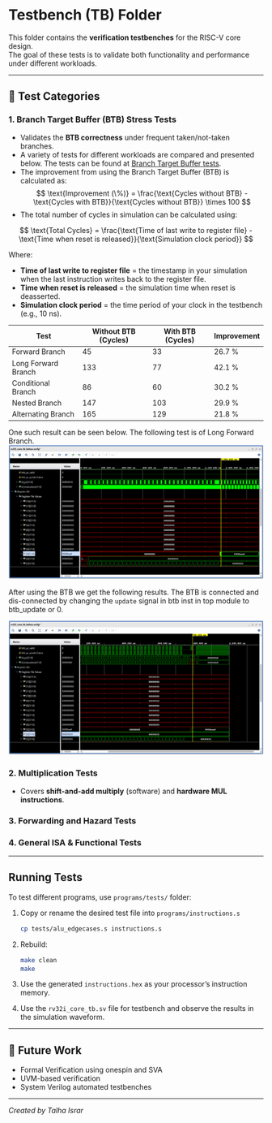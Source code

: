 # Testbench (TB) Folder

This folder contains the **verification testbenches** for the RISC-V core design.  
The goal of these tests is to validate both functionality and performance under different workloads.

---

## 📂 Test Categories

### 1. Branch Target Buffer (BTB) Stress Tests
- Validates the **BTB correctness** under frequent taken/not-taken branches.
- A variety of tests for different workloads are compared and presented below. The tests can be found at [Branch Target Buffer tests](../programs/tests/btb/).
- The improvement from using the Branch Target Buffer (BTB) is calculated as:
$$
\text{Improvement (\%)} = \frac{\text{Cycles without BTB} - \text{Cycles with BTB}}{\text{Cycles without BTB}} \times 100
$$
- The total number of cycles in simulation can be calculated using:

$$
\text{Total Cycles} = \frac{\text{Time of last write to register file} - \text{Time when reset is released}}{\text{Simulation clock period}}
$$

Where:

* **Time of last write to register file** = the timestamp in your simulation when the last instruction writes back to the register file.
* **Time when reset is released** = the simulation time when reset is deasserted.
* **Simulation clock period** = the time period of your clock in the testbench (e.g., 10 ns).

| Test               | Without BTB (Cycles) | With BTB (Cycles) | Improvement |
| ------------------ | -------------------- |------------------ |------------ |
| Forward Branch     |         45           |        33         |    26.7 %   |
| Long Forward Branch|         133          |        77         |    42.1 %   |
| Conditional Branch |         86           |        60         |    30.2 %   |
| Nested Branch      |         147          |        103        |    29.9 %   |
| Alternating Branch |         165          |        129        |    21.8 %   |

One such result can be seen below. The following test is of Long Forward Branch.
![Long Forward Branch without BTB](../imgs/tests/btb/long_forward_without_btb.png)

After using the BTB we get the following results. The BTB is connected and dis-connected by changing the `update` signal in btb inst in top module to btb_update or 0.

![Long Forward Branch with BTB](../imgs/tests/btb/long_forward_btb.png)

### 2. Multiplication Tests
- Covers **shift-and-add multiply** (software) and **hardware MUL instructions**.

### 3. Forwarding and Hazard Tests

### 4. General ISA & Functional Tests

---

## Running Tests

To test different programs, use `programs/tests/` folder:

1. Copy or rename the desired test file into `programs/instructions.s`

   ```bash
   cp tests/alu_edgecases.s instructions.s
   ```
2. Rebuild:

   ```bash
   make clean
   make
   ```
3. Use the generated `instructions.hex` as your processor’s instruction memory.

4. Use the `rv32i_core_tb.sv` file for testbench and observe the results in the simulation waveform.

---

## 📌 Future Work

* Formal Verification using onespin and SVA
* UVM-based verification
* System Verilog automated testbenches

---

*Created by Talha Israr*
